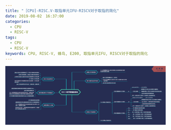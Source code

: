 ```yaml
---
title: "［CPU]-RISC.V-取指单元IFU-RISCV对于取指的简化"
date: 2019-08-02　16:37:00
categories:
  - CPU
  - RISC-V
tags:
  - CPU
  - RISC-V
keywords: CPU, RISC-V, 蜂鸟, E200, 取指单元IFU, RISCV对于取指的简化
---
```

![RISC-V对于取指的简化](assets\images\cpu\xmind\RISC-V对于取指的简化.png)
